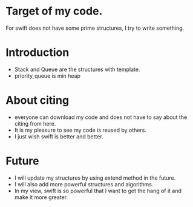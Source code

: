 # Target of my code.
For swift does not have some prime structures, I try to write something.

# Introduction
 * Stack and Queue are the structures with template.
 * priority_queue is min heap
 
# About citing 
 * everyone can download my code and does not have to say about the citing from here.
 * It is my pleasure to see my code is reused by others.
 * I just wish swift is better and better.
# Future
 * I will update my structures by using extend method in the future.
 * I will also add more powerful structures and algorithms.
 * In my view, swift is so powerful that I want to get the hang of it and make it more greater.
